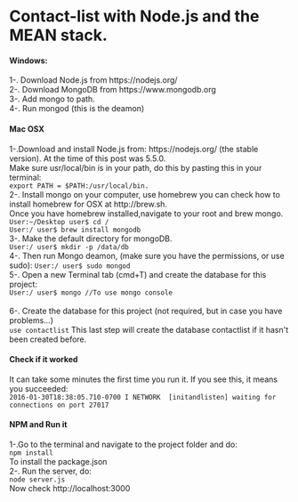# Contact-list with Node.js and the MEAN stack.

<h4>Windows:</h4>
1-. Download Node.js from  https://nodejs.org/ <br>
2-. Download MongoDB from https://www.mongodb.org <br>
3-. Add mongo to path. <br>
4-. Run mongod (this is the deamon)<br>

<h4>Mac OSX</h4>
1-.Download and install Node.js from:  https://nodejs.org/ (the stable version). At the time of this post was 5.5.0.<br>
  Make sure usr/local/bin is in your path, do this by pasting this in your terminal:<br>
  <code>export PATH = $PATH:/usr/local/bin.</code><br>
2-. Install mongo on your computer, use homebrew you can check how to install homebrew for OSX at http://brew.sh.<br>
    Once you have homebrew installed,navigate to your root and brew mongo.<br>
    <code>User:~/Desktop user$ cd /</code><br>
    <code>User:/ user$ brew install mongodb</code><br>
3-. Make the default directory for mongoDB. <br>
    <code>User:/ user$ mkdir -p /data/db</code><br>
4-. Then run Mongo deamon, (make sure you have the permissions, or use sudo):
    <code>User:/ user$ sudo mongod</code><br>
5-. Open a new Terminal tab (cmd+T) and create the database for this project:<br>
    <code>User:/ user$ mongo //To use mongo console<br></code>
    <br>
6-. Create the database for this project (not required, but in case you have problems...)<br>
    <code>use contactlist</code>
    This last step will create the database contactlist if it hasn't been created before.

<h4>Check if it worked</h4>
It can take some minutes the first time you run it. If you see this, it means you succeeded:<br>
<code>2016-01-30T18:38:05.710-0700 I NETWORK  [initandlisten] waiting for connections on port 27017</code>

<h4>NPM and Run it</h4>
1-.Go to the terminal and navigate to the project folder and do:<br>
  <code>npm install</code><br>
  To install the package.json<br>
2-. Run the server, do:<br>
  <code>node server.js</code>
  <br> Now check http://localhost:3000
  
